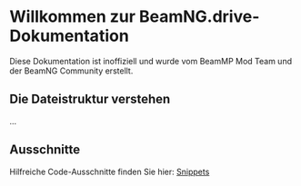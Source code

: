 # Willkommen zur BeamNG.drive-Dokumentation

Diese Dokumentation ist inoffiziell und wurde vom BeamMP Mod Team und der BeamNG Community erstellt.

## Die Dateistruktur verstehen

...

## Ausschnitte

Hilfreiche Code-Ausschnitte finden Sie hier: [Snippets](snippets.md)
